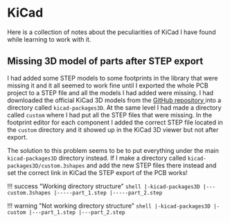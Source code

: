# KiCad
Here is a collection of notes about the peculiarities of KiCad I have found while learning to work with it.

## Missing 3D model of parts after STEP export
I had added some STEP models to some footprints in the library that were missing it and it all seemed to work fine until I exported the whole PCB project to a STEP file and all the models I had added were missing.
I had downloaded the official KiCad 3D models from the [GitHub repository <i class="fa fa-external-link"></i>](https://github.com/KiCad/kicad-packages3D) into a directory called `kicad-packages3D`.
At the same level I had made a directory called `custom` where I had put all the STEP files that were missing.
In the footprint editor for each component I added the correct STEP file located in the `custom` directory and it showed up in the KiCad 3D viewer but not after export.

The solution to this problem seems to be to put everything under the main `kicad-packages3D` directory instead.
If I make a directory called `kicad-packages3D/custom.3shapes` and add the new STEP files there instead and set the correct link in KiCad the STEP export of the PCB works!

!!! success "Working directory structure"
    ```shell
    |-kicad-packages3D
    |---custom.3shapes
    |-----part_1.step
    |-----part_2.step
    ```

!!! warning "Not working directory structure"
    ```shell
    |-kicad-packages3D
    |-custom
    |---part_1.step
    |---part_2.step
    ```